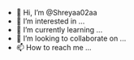 - 👋 Hi, I’m @Shreyaa02aa
- 👀 I’m interested in ...
- 🌱 I’m currently learning ...
- 💞️ I’m looking to collaborate on ...
- 📫 How to reach me ...

<!---
Shreyaa02aa/Shreyaa02aa is a ✨ special ✨ repository because its `README.md` (this file) appears on your GitHub profile.
You can click the Preview link to take a look at your changes.
--->
